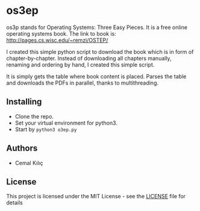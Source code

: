 # os3ep 

os3p stands for Operating Systems: Three Easy Pieces. It is a free online
operating systems book. The link to book is: http://pages.cs.wisc.edu/~remzi/OSTEP/

I created this simple python script to download the book which is in form of
chapter-by-chapter. Instead of downloading all chapters manually, renaming and
ordering by hand, I created this simple script.

It is simply gets the table where book content is placed. Parses the table and downloads the PDFs in parallel, thanks to multithreading.

## Installing

* Clone the repo.
* Set your virtual environment for python3.
* Start by ```python3 o3ep.py```


## Authors

* Cemal Kılıç

## License

This project is licensed under the MIT License - see the [LICENSE](LICENSE) file for details

